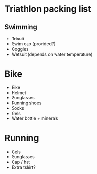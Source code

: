 # Triathlon packing list

## Swimming

* Trisuit
* Swim cap (provided?)
* Goggles
* Wetsuit (depends on water temperature)

# Bike

* Bike
* Helmet
* Sunglasses
* Running shoes
* Socks
* Gels
* Water bottle + minerals

# Running

* Gels
* Sunglasses
* Cap / hat
* Extra tshirt?

